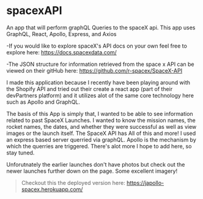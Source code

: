 # spacexAPI
An app that will perform graphQL Queries to the spaceX api. This app uses GraphQL, React, Apollo, Express, and Axios

-If you would like to explore spaceX's API docs  on your own feel free to explore here: https://docs.spacexdata.com/

-The JSON structure for  information retrieved from the space x API can be viewed on their gitHub here: https://github.com/r-spacex/SpaceX-API

I made this application because I recently have been playing around with the Shopify API and tried out their create a react app (part of their devPartners platform) and it utilizes alot of the same core technology here such as Apollo and GraphQL. 

The basis of this App is simply that, I wanted to be able to see information related to past SpaceX Launches.
I wanted to know the mission names, the rocket names, the dates, and whether they were successful as well as view images or the launch itself. The SpaceX API has All of this and more! 
I used an express based server querried via graphQL. Apollo is the mechanism by which the querries are triggered. There's alot more I hope to add here, so stay tuned. 

Unforutnately the earlier launches don't have photos but check out the newer launches further down on the page. Some excellent imagery!
>Checkout this the deployed version here: https://japollo-spacex.herokuapp.com/
